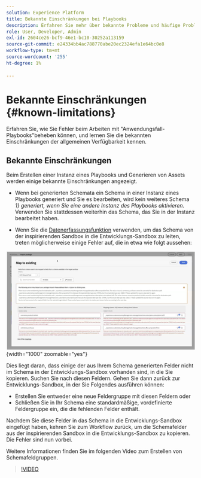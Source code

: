 ```yaml
---
solution: Experience Platform
title: Bekannte Einschränkungen bei Playbooks
description: Erfahren Sie mehr über bekannte Probleme und häufige Probleme mit Playbooks und wie Sie diese beheben können.
role: User, Developer, Admin
exl-id: 2604ce26-bcf9-46e1-bc10-30252a113159
source-git-commit: e24334bb4ac788770abe20ec2324efa1e64bc0e8
workflow-type: tm+mt
source-wordcount: '255'
ht-degree: 1%

---
```



# Bekannte Einschränkungen {#known-limitations}

Erfahren Sie, wie Sie Fehler beim Arbeiten mit &quot;Anwendungsfall-Playbooks&quot;beheben können, und lernen Sie die bekannten Einschränkungen der allgemeinen Verfügbarkeit kennen.

## Bekannte Einschränkungen

Beim Erstellen einer Instanz eines Playbooks und Generieren von Assets werden einige bekannte Einschränkungen angezeigt.

* Wenn bei generierten Schemata ein Schema in einer Instanz eines Playbooks generiert und Sie es bearbeiten, wird kein weiteres Schema *1} generiert, wenn Sie eine andere Instanz des Playbooks aktivieren.* Verwenden Sie stattdessen weiterhin das Schema, das Sie in der Instanz bearbeitet haben.

* Wenn Sie die [Datenerfassungsfunktion](/help/use-case-playbooks/playbooks/data-awareness.md) verwenden, um das Schema von der inspirierenden Sandbox in die Entwicklungs-Sandbox zu leiten, treten möglicherweise einige Fehler auf, die in etwa wie folgt aussehen:

![ Fehler, die im Workflow für die Schemazuordnung angezeigt werden.](/help/use-case-playbooks/assets/playbooks/troubleshooting/schema-errors.png){width="1000" zoomable="yes"}

Dies liegt daran, dass einige der aus Ihrem Schema generierten Felder nicht im Schema in der Entwicklungs-Sandbox vorhanden sind, in die Sie kopieren. Suchen Sie nach diesen Feldern. Gehen Sie dann zurück zur Entwicklungs-Sandbox, in der Sie Folgendes ausführen können:

* Erstellen Sie entweder eine neue Feldergruppe mit diesen Feldern oder
* Schließen Sie in Ihr Schema eine standardmäßige, vordefinierte Feldergruppe ein, die die fehlenden Felder enthält.

Nachdem Sie diese Felder in das Schema in die Entwicklungs-Sandbox eingefügt haben, kehren Sie zum Workflow zurück, um die Schemafelder aus der inspirierenden Sandbox in die Entwicklungs-Sandbox zu kopieren. Die Fehler sind nun vorbei.

Weitere Informationen finden Sie im folgenden Video zum Erstellen von Schemafeldgruppen.

>[!VIDEO](https://video.tv.adobe.com/v/27013/?learn=on)
